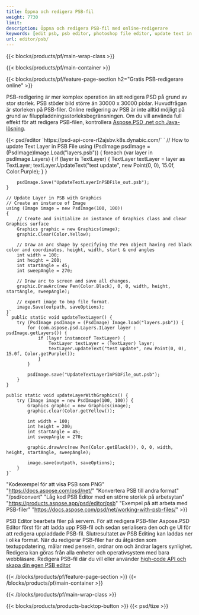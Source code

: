 ```yaml
---
title: Öppna och redigera PSB-fil
weight: 7730
limit: 
description: Öppna och redigera PSB-fil med online-redigerare
keywords: [edit psb, psb editor, photoshop file editor, update text in psb, update psb, open psb, update text in psb]
url: editor/psb/
---
```


{{< blocks/products/pf/main-wrap-class >}}

{{< blocks/products/pf/main-container >}}

{{< blocks/products/pf/feature-page-section h2="Gratis PSB-redigerare online" >}}
<p>PSB-redigering är mer komplex operation än att redigera PSD på grund av stor storlek. PSB stöder bild större än 30000 x 30000 pixlar. Huvudfrågan är storleken på PSB-filer. Online redigering av PSB är inte alltid möjligt på grund av filuppladdningsstorleksbegränsningen. Om du vill använda full effekt för att redigera PSB-filen, kontrollera <a href="/psd/{{< lang-code >}}">Aspose.PSD .net och Java-lösning</a>. </p>
{{< psd/editor `https://psd-api-core-rl2ajsbv.k8s.dynabic.com/` 
`	// How to update Text Layer in PSB File
	using (PsdImage psdImage = (PsdImage)Image.Load("layers.psb"))
  	{
		foreach (var layer in psdImage.Layers)
		{
			if (layer is TextLayer)
			{
				TextLayer textLayer = layer as TextLayer;
				textLayer.UpdateText("test update", new Point(0, 0), 15.0f, Color.Purple);
			}
		}

		psdImage.Save("UpdateTextLayerInPSDFile_out.psb");
	}
	
	// Update Layer in PSB with Graphics
	// Create an instance of Image
	using (Image image = new PsdImage(100, 100))
	{
		// Create and initialize an instance of Graphics class and clear Graphics surface
		Graphics graphic = new Graphics(image);
		graphic.Clear(Color.Yellow);

		// Draw an arc shape by specifying the Pen object having red black color and coordinates, height, width, start & end angles                 
		int width = 100;
		int height = 200;
		int startAngle = 45;
		int sweepAngle = 270;

		// Draw arc to screen and save all changes.
		graphic.DrawArc(new Pen(Color.Black), 0, 0, width, height, startAngle, sweepAngle);

		// export image to bmp file format.
		image.Save(outpath, saveOptions);
	}` 
	` public static void updateTextLayer() {
        try (PsdImage psdImage = (PsdImage) Image.load("layers.psb")) {
            for (com.aspose.psd.Layers.ILayer layer : psdImage.getLayers()) {
                if (layer instanceof TextLayer) {
                    TextLayer textLayer = (TextLayer) layer;
                    textLayer.updateText("test update", new Point(0, 0), 15.0f, Color.getPurple());
                }
            }

            psdImage.save("UpdateTextLayerInPSDFile_out.psb");
        }
    }

    public static void updateLayerWithGraphics() {
        try (Image image = new PsdImage(100, 100)) {
            Graphics graphic = new Graphics(image);
            graphic.clear(Color.getYellow());

            int width = 100;
            int height = 200;
            int startAngle = 45;
            int sweepAngle = 270;

            graphic.drawArc(new Pen(Color.getBlack()), 0, 0, width, height, startAngle, sweepAngle);

            image.save(outpath, saveOptions);
        }
    }` 
"Kodexempel för att visa PSB som PNG"  "https://docs.aspose.com/psd/net/" 
"Konvertera PSB till andra format"  "/psd/convert" 
"Låg kod PSB Editor med en större storlek på arbetsytan" "https://products.aspose.app/psd/editor/psb" 
"Exempel på att arbeta med PSB-filer" "https://docs.aspose.com/psd/net/working-with-psb-files/" >}}
<p>PSB Editor bearbeta filer på servern. För att redigera PSB-filer Aspose.PSD Editor först för att ladda upp PSB-fil och sedan serialisera den och ge UI för att redigera uppladdade PSB-fil. Slutresultatet av PSB Editing kan laddas ner i olika format. När du redigerar PSB-filer har du åtgärden som textuppdatering, målar med penseln, ordnar om och ändrar lagers synlighet. Redigera kan göras från alla enheter och operativsystem med bara webbläsare. Redigera PSB-fil där du vill eller använder <a href="https://docs.aspose.com/psd/net/working-with-psb-files/">high-code API och skapa din egen PSB editor</a></p>

{{< /blocks/products/pf/feature-page-section >}}
{{< /blocks/products/pf/main-container >}}


{{< /blocks/products/pf/main-wrap-class >}}

{{< blocks/products/products-backtop-button >}}
{{< psd/tize >}}
